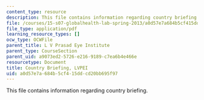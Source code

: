 ```yaml
---
content_type: resource
description: This file contains information regarding country briefing.
file: /courses/15-s07-globalhealth-lab-spring-2013/a0d57e7a684b5cf415ddcd20bb695f97_MIT15_S07S13_coun_bri_lvp.pdf
file_type: application/pdf
learning_resource_types: []
ocw_type: OCWFile
parent_title: L V Prasad Eye Institute
parent_type: CourseSection
parent_uid: a9073ed2-5726-e216-9189-c7ea6b4e466e
resourcetype: Document
title: Country Briefing, LVPEI
uid: a0d57e7a-684b-5cf4-15dd-cd20bb695f97
---
```

This file contains information regarding country briefing.

